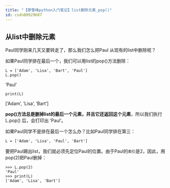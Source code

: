 ```yaml
---
title: "【廖雪峰python入门笔记】list删除元素_pop()"
id: csdn80929607
---
```


## 从list中删除元素

Paul同学刚来几天又要转走了，那么我们怎么把Paul 从现有的list中删除呢？

如果Paul同学排在最后一个，我们可以用list的pop()方法删除：

```
L = ['Adam', 'Lisa', 'Bart', 'Paul']
L.pop()
```

‘Paul’

```
print(L)
```

[‘Adam’, ‘Lisa’, ‘Bart’]

**pop()方法总是删掉list的最后一个元素，并且它还返回这个元素**，所以我们执行 L.pop() 后，会打印出 ‘Paul’。

如果Paul同学不是排在最后一个怎么办？比如Paul同学排在第三：

```
L = ['Adam', 'Lisa', 'Paul', 'Bart']
```

要把Paul踢出list，我们就必须先定位Paul的位置。由于Paul的`索引`是2，因此，用 pop(2)把Paul删掉：

```
>>> L.pop(2)
'Paul'
>>> print(L)
['Adam', 'Lisa', 'Bart']
```